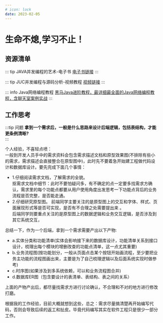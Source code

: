 ```yaml
---
# icon: lock
date: 2023-02-05
---
```


# 生命不熄,学习不止！
## 资源清单 
::: tip JAVA并发编程的艺术-电子书
<a href="https://weread.qq.com/web/reader/247324e05a66a124750d9e9kecc32f3013eccbc87e4b62e?" target="_blank">电子书链接</a>
:::

::: tip JUC并发编程与源码分析-视频教程
<a href="https://www.gulixueyuan.com/my/course/531" target="_blank">视频链接</a>
:::

::: info Java网络编程教程
[黑马Java进阶教程，最详细最全面的Java网络编程教程，含聊天室案例实战]( https://www.bilibili.com/video/BV1QR4y1q7Ly/?share_source=copy_web&vd_source=e1c695d0987b5f8987ea8303a473b7ca)
:::


## 工作思考  
:::tip 问题
**拿到一个需求后，一般是什么思路来设计后端逻辑，包括表结构，才能更条例清晰?**  
:::

个人经验，不喜轻点喷：  
一般到开发人员手中的需求资料会包含需求描述文档和原型效果图(不排除有些小的需求，需求描述会直接整合在原型图中)，此时先不要着急开始建工程做代码设计和数据库设计。要先完成下面几个事情：  
- 1.仔细阅读需求文档，了解需求的全貌。  
         抠需求文档中细节：此时不要怕疑问多，有不确定的点一定要多找需求方确认，需求里的每个功能点都要从用户使用角度出发思考一下功能点背后的业务流程是否完整，是否能走通。  
- 2.仔细研究原型图。
        前端同学主要关注的是原型图上的交互和字体、样式、页面展现形式等是否可实现，是否有不合理之处需要提出来 。  
        后端同学则要重点关注的是原型图上的数据逻辑和业务交互逻辑，是否涉及到其它系统交互，  

总结一下，作为一个后端，拿到一个需求需要产出以下产物:  
- a.实体分类和功能清单(实体会影响接下来的数据库设计，功能清单关系到接口设计，梳理出每个模块的增删改查的功能点清单，这一点尤其重要)  
- b.业务流程图(按功能划分，一般从页面点击某个按钮开始画流程，至少要把业务主功能的流程图画出来，主要是为了自己梳理逻辑以及后面系统实现时做参考)  
- c.时序图(如果涉及到多系统依赖，可以和业务流程图合并)  
- d.数据库ER图（包含要设计的表清单、表结构、表之间的关系）  

上面的产物产出后，都尽量找需求方进行讨论确认，不合理和不对的地方进行修改打磨。  

根据我的工作经验，目前大概就想到这些，总之：需求尽量搞清楚再开始编写代码，否则会导致后续的返工和扯皮。毕竟代码编写其实在软件工程只是很少一部分工作。  